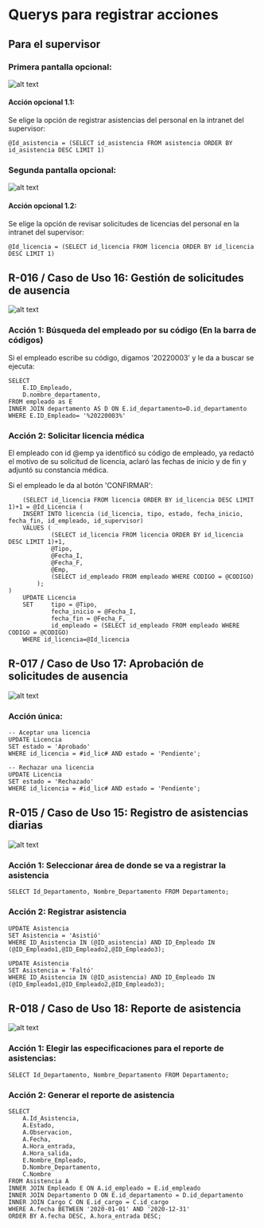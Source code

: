 # Querys para registrar acciones

## Para el supervisor

### Primera pantalla opcional:

![alt text](../Entregable3/Front/R01.jpg)

#### Acción opcional 1.1:
Se elige la opción de registrar asistencias del personal en la intranet del supervisor:

	@Id_asistencia = (SELECT id_asistencia FROM asistencia ORDER BY id_asistencia DESC LIMIT 1)

### Segunda pantalla opcional:

![alt text](../Entregable3/Front/R02.jpg)

#### Acción opcional 1.2:
Se elige la opción de revisar solicitudes de licencias del personal en la intranet del supervisor:

	@Id_licencia = (SELECT id_licencia FROM licencia ORDER BY id_licencia DESC LIMIT 1)

## R-016 / Caso de Uso 16: Gestión de solicitudes de ausencia

![alt text](../Entregable3/Front/R03.jpg)

### Acción 1: Búsqueda del empleado por su código (En la barra de códigos)
Si el empleado escribe su código, digamos '20220003' y le da a buscar se ejecuta:

	SELECT 
		E.ID_Empleado, 
		D.nombre_departamento,
	FROM empleado as E
	INNER JOIN departamento AS D ON E.id_departamento=D.id_departamento
	WHERE E.ID_Empleado= '%20220003%'

### Acción 2: Solicitar licencia médica
El empleado con id @emp ya identificó su código de empleado, ya redactó el motivo de su solicitud de licencia, aclaró las fechas de inicio y de fin y adjuntó su constancia médica.

Si el empleado le da al botón 'CONFIRMAR':

        (SELECT id_licencia FROM licencia ORDER BY id_licencia DESC LIMIT 1)+1 = @Id_Licencia ( 
		INSERT INTO licencia (id_licencia, tipo, estado, fecha_inicio, fecha_fin, id_empleado, id_supervisor)
		VALUES (
				(SELECT id_licencia FROM licencia ORDER BY id_licencia DESC LIMIT 1)+1,
				@Tipo,
				@Fecha_I,
                @Fecha_F,
				@Emp,
				(SELECT id_empleado FROM empleado WHERE CODIGO = @CODIGO)
			);
	)
		UPDATE Licencia
		SET 	tipo = @Tipo,
				fecha_inicio = @Fecha_I,
                fecha_fin = @Fecha_F,
				id_empleado = (SELECT id_empleado FROM empleado WHERE CODIGO = @CODIGO)
		WHERE id_licencia=@Id_licencia


## R-017 / Caso de Uso 17: Aprobación de solicitudes de ausencia

![alt text](../Entregable3/Front/R04.jpg)

### Acción única:

    -- Aceptar una licencia
    UPDATE Licencia
    SET estado = 'Aprobado'
    WHERE id_licencia = #id_lic# AND estado = 'Pendiente';

    -- Rechazar una licencia  
    UPDATE Licencia
    SET estado = 'Rechazado'
    WHERE id_licencia = #id_lic# AND estado = 'Pendiente';

## R-015 / Caso de Uso 15: Registro de asistencias diarias

![alt text](../Entregable3/Front/R05.jpg)

### Acción 1: Seleccionar área de donde se va a registrar la asistencia

    SELECT Id_Departamento, Nombre_Departamento FROM Departamento;

### Acción 2: Registrar asistencia

    UPDATE Asistencia
    SET Asistencia = 'Asistió'
    WHERE ID_Asistencia IN (@ID_asistencia) AND ID_Empleado IN (@ID_Empleado1,@ID_Empleado2,@ID_Empleado3);

    UPDATE Asistencia
    SET Asistencia = 'Faltó'
    WHERE ID_Asistencia IN (@ID_asistencia) AND ID_Empleado IN (@ID_Empleado1,@ID_Empleado2,@ID_Empleado3);

## R-018 / Caso de Uso 18: Reporte de asistencia

![alt text](../Entregable3/Front/R06.jpg)

### Acción 1: Elegir las especificaciones para el reporte de asistencias:

    SELECT Id_Departamento, Nombre_Departamento FROM Departamento;

### Acción 2: Generar el reporte de asistencia

    SELECT
        A.Id_Asistencia,
        A.Estado,
        A.Observacion,
        A.Fecha,
        A.Hora_entrada,
        A.Hora_salida,
        E.Nombre_Empleado,
        D.Nombre_Departamento,
        C.Nombre 
    FROM Asistencia A
    INNER JOIN Empleado E ON A.id_empleado = E.id_empleado
    INNER JOIN Departamento D ON E.id_departamento = D.id_departamento
    INNER JOIN Cargo C ON E.id_cargo = C.id_cargo
    WHERE A.fecha BETWEEN '2020-01-01' AND '2020-12-31'
    ORDER BY A.fecha DESC, A.hora_entrada DESC;
 